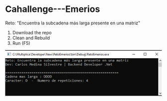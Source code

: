 # Cahallenge---Emerios
Reto: "Encuentra la subcadena más larga presente en una matriz"

1. Download the repo
2. Clean and Rebuild
3. Run (F5)

![Result](https://github.com/CMedinaS7/Cahallenge---Emerios/blob/main/result.png?raw=true)
